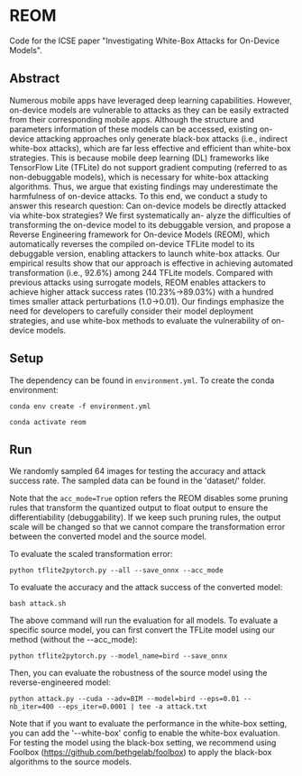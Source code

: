 # REOM
Code for the ICSE paper "Investigating White-Box Attacks for On-Device Models".

## Abstract

Numerous mobile apps have leveraged deep learning capabilities. However, on-device models are vulnerable to attacks as they can be easily extracted from their corresponding mobile apps. Although the structure and parameters information of these models can be accessed, existing on-device attacking approaches only generate black-box attacks (i.e., indirect white-box attacks), which are far less effective and efficient than white-box strategies. This is because mobile deep learning (DL) frameworks like TensorFlow Lite (TFLite) do not support gradient computing (referred to as non-debuggable models), which is necessary for white-box attacking algorithms. Thus, we argue that existing findings may underestimate the harmfulness of on-device attacks. To this end, we conduct a study to answer this research question: Can on-device models be directly attacked via white-box strategies? We first systematically an-
alyze the difficulties of transforming the on-device model to its debuggable version, and propose a Reverse Engineering framework for On-device Models (REOM), which automatically reverses the compiled on-device TFLite model to its debuggable version, enabling attackers to launch white-box attacks. Our empirical results show that our approach is effective in achieving automated transformation (i.e., 92.6%) among 244 TFLite models. Compared with previous attacks using surrogate models, REOM enables attackers to achieve higher attack success rates (10.23%→89.03%) with a hundred times smaller attack perturbations (1.0→0.01). Our findings emphasize the need for developers to carefully consider their model deployment strategies, and use white-box methods to evaluate the vulnerability of on-device models.

## Setup

The dependency can be found in `environment.yml`. To create the conda environment:

```conda env create -f environment.yml```

```conda activate reom```

## Run

We randomly sampled 64 images for testing the accuracy and attack success rate. The sampled data can be found in the 'dataset/' folder.

Note that the `acc_mode=True` option refers the REOM disables some pruning rules that transform the quantized output to float output to ensure the differentiability (debuggability). If we keep such pruning rules, the output scale will be changed so that we cannot compare the transformation error between the converted model and the source model.

To evaluate the scaled transformation error:

```python tflite2pytorch.py --all --save_onnx --acc_mode```

To evaluate the accuracy and the attack success of the converted model:


```bash attack.sh```

The above command will run the evaluation for all models. To evaluate a specific source model, you can first convert the TFLite model using our method (without the --acc_mode):


```python tflite2pytorch.py --model_name=bird --save_onnx```

Then, you can evaluate the robustness of the source model using the reverse-engineered model:


```python attack.py --cuda --adv=BIM --model=bird --eps=0.01 --nb_iter=400 --eps_iter=0.0001 | tee -a attack.txt```

Note that if you want to evaluate the performance in the white-box setting, you can add the '--white-box' config to enable the white-box evaluation. For testing the model using the black-box setting, we recommend using Foolbox (https://github.com/bethgelab/foolbox) to apply the black-box algorithms to the source models. 
